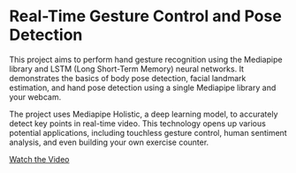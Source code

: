 # Real-Time Gesture Control and Pose Detection

This project aims to perform hand gesture recognition using the Mediapipe library and LSTM (Long Short-Term Memory) neural networks. It demonstrates the basics of body pose detection, facial landmark estimation, and hand pose detection using a single Mediapipe library and your webcam.

The project uses Mediapipe Holistic, a deep learning model, to accurately detect key points in real-time video. This technology opens up various potential applications, including touchless gesture control, human sentiment analysis, and even building your own exercise counter.

[Watch the Video](https://drive.google.com/file/d/1MT-SYjl9LY9weUPpCOVdeex5iALPuV5F/view?usp=sharing)



